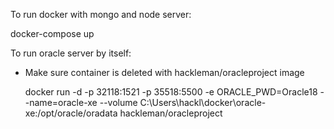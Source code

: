 To run docker with mongo and node server:

docker-compose up

To run oracle server by itself:

 - Make sure container is deleted with hackleman/oracleproject image

    docker run -d -p 32118:1521 -p 35518:5500 -e ORACLE_PWD=Oracle18 --name=oracle-xe --volume C:\Users\hackl\docker\oracle-xe:/opt/oracle/oradata hackleman/oracleproject
